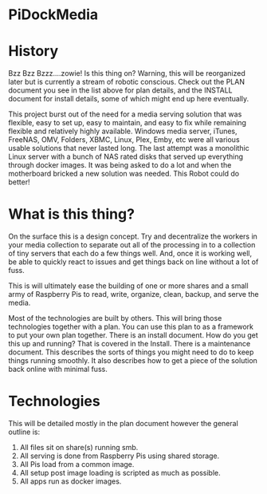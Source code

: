 # PiDockMedia

# History

Bzz Bzz Bzzz....zowie! Is this thing on? Warning, this will be reorganized later but is currently a stream of robotic conscious. Check out the PLAN document you see in the list above for plan details, and the INSTALL document for install details, some of which might end up here eventually.

This project burst out of the need for a media serving solution that was flexible, easy to set up, easy to maintain, and easy to fix while remaining flexible and relatively highly available. Windows media server, iTunes, FreeNAS, OMV, Folders, XBMC, Linux, Plex, Emby, etc were all various usable solutions that never lasted long. The last attempt was a monolithic Linux server with a bunch of NAS rated disks that served up everything through docker images. It was being asked to do a lot and when the motherboard bricked a new solution was needed. This Robot could do better!

# What is this thing?

On the surface this is a design concept. Try and decentralize the workers in your media collection to separate out all of the processing in to a collection of tiny servers that each do a few things well. And, once it is working well, be able to quickly react to issues and get things back on line without a lot of fuss.

This is will ultimately ease the building of one or more shares and a small army of Raspberry Pis to read, write, organize, clean, backup, and serve the media.

Most of the technologies are built by others. This will bring those technologies together with a plan. You can use this plan to as a framework to put your own plan together. There is an install document. How do you get this up and running? That is covered in the Install. There is a maintenance document. This describes the sorts of things you might need to do to keep things running smoothly. It also describes how to get a piece of the solution back online with minimal fuss.

# Technologies

This will be detailed mostly in the plan document however the general outline is:

1. All files sit on share(s) running smb.
2. All serving is done from Raspberry Pis using shared storage.
3. All Pis load from a common image.
4. All setup post image loading is scripted as much as possible.
5. All apps run as docker images.

